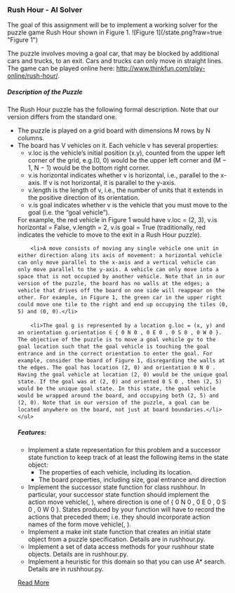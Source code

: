<h3>Rush Hour - AI Solver</h3>

<p>The goal of this assignment will be to implement a working solver for the puzzle game Rush Hour
shown in Figure 1.
![Figure 1](/state.png?raw=true "Figure 1")

The puzzle involves moving a goal car, that may be blocked by additional cars and trucks, to an exit. Cars and trucks can only move in straight lines. The game can be played online here: http://www.thinkfun.com/play-online/rush-hour/.
</p>

<h5>Description of the Puzzle</h5>
<p>
	The Rush Hour puzzle has the following formal description. Note that our version differs from the standard one.
	<ul>
		<li>The puzzle is played on a grid board with dimensions M rows by N columns.</li>
		<li>The board has V vehicles on it. Each vehicle v has several properties:
		<ul>
			<li>v.loc is the vehicle’s initial position (x.y), counted from the upper left corner of the grid, e.g.(0, 0) would be the upper left corner and (M − 1, N − 1) would be the bottom right corner.</li>
			<li>v.is horizontal indicates whether v is horizontal, i.e., parallel to the x-axis. If v is not horizontal, it is parallel to the y-axis.</li>
			<li>v.length is the length of v, i.e., the number of units that it extends in the positive direction of its orientation.</li>
			<li>v.is goal indicates whether v is the vehicle that you must move to the goal (i.e. the “goal vehicle”).</li>
		</ul>
		</li>
		For example, the red vehicle in Figure 1 would have v.loc = (2, 3), v.is horizontal = False, v.length = 2, v.is goal = True (traditionally, red indicates the vehicle to move to the exit in a Rush Hour puzzle).

		<li>A move consists of moving any single vehicle one unit in either direction along its axis of movement: a horizontal vehicle can only move parallel to the x-axis and a vertical vehicle can only move parallel to the y-axis. A vehicle can only move into a space that is not occupied by another vehicle. Note that in in our version of the puzzle, the board has no walls at the edges; a vehicle that drives off the board on one side will reappear on the other. For example, in Figure 1, the green car in the upper right could move one tile to the right and end up occupying the tiles (0, 5) and (0, 0).</li>

		<li>The goal g is represented by a location g.loc = (x, y) and an orientation g.orientation ∈ { 0 N 0 , 0 E 0 , 0 S 0 , 0 W 0 }. The objective of the puzzle is to move a goal vehicle gv to the goal location such that the goal vehicle is touching the goal entrance and in the correct orientation to enter the goal. For example, consider the board of Figure 1, disregarding the walls at the edges. The goal has location (2, 0) and orientation 0 N 0 . Having the goal vehicle at location (2, 0) would be the unique goal state. If the goal was at (2, 0) and oriented 0 S 0 , then (2, 5) would be the unique goal state. In this state, the goal vehicle would be wrapped around the board, and occupying both (2, 5) and (2, 0). Note that in our version of the puzzle, a goal can be located anywhere on the board, not just at board boundaries.</li>
	</ul>
</p>



<h5>Features: </h5>
<ul>
	<li>Implement a state representation for this problem and a successor state function to keep track of at least the following items in the state object:
		<ul>
			<li>The properties of each vehicle, including its location.</li>
			<li>The board properties, including size, goal entrance and direction</li>
		</ul>
	</li>
	<li>Implement the successor state function for class rushhour. In particular, your successor state function should implement the action move vehicle(<vehicle name>, <direction>), where direction is one of { 0 N 0 , 0 E 0 , 0 S 0 , 0 W 0 }. States produced by your function will have to record the actions that preceded them; i.e. they should incorporate action names of the form move vehicle(<vehicle name>, <direction>).</li>
	<li>Implement a make init state function that creates an initial state object from a puzzle specification. Details are in rushhour.py.</li>
	<li>Implement a set of data access methods for your rushhour state objects. Details are in rushhour.py.</li>
	<li>Implement a heuristic for this domain so that you can use A* search. Details are in rushhour.py.</li>

</ul>


[Read More](csc384w16_a1.pdf)
